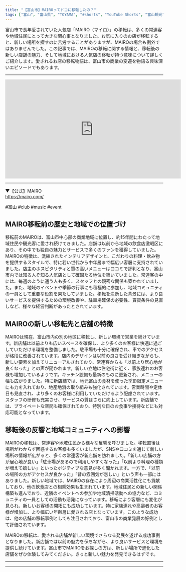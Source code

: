 ```yaml
---
title: "【富山市】MAIROってドコに移転したの？"
tags: ["富山", "富山県", "TOYAMA", "#shorts", "YouTube Shorts", "富山観光", "富山旅行", "北陸観光", "富山市", "富山市観光", "富山駅", "富山県の観光スポット", "富山県でおすすめの場所", "富山県の見どころ"]
---
```


富山市で長年愛されていた人気店「MAIRO（マイロ）」の移転は、多くの常連客や地域住民にとって大きな関心事となりました。お気に入りのお店が移転すると、新しい場所を探すのに苦労することがありますが、MAIROの場合も例外ではありませんでした。この記事では、MAIROの移転に関する情報と、移転後の新しい店舗の魅力、そして地域における人気店の移転が持つ意味について詳しくご紹介します。愛されるお店の移転物語は、富山市の商業の変遷を物語る興味深いエピソードでもあります。

---

<!-- 🎥 YouTube動画埋め込み -->
<iframe width="560" height="315" src="https://www.youtube.com/embed/K8xRp2vL3mA" title="YouTube video player" frameborder="0" allowfullscreen></iframe>

---

▼【公式】MAIRO<br />
https://mairo.com/

#富山 #club #music #event

## MAIRO移転前の歴史と地域での位置づけ

移転前のMAIROは、富山市中心部の商業地域に位置し、約15年間にわたって地域住民や観光客に愛され続けてきました。店舗は以前から地域の飲食店激戦区にあり、その中でも独自の魅力とサービスで多くのファンを獲得していました。MAIROの特徴は、洗練されたインテリアデザインと、こだわりの料理・飲み物を提供するスタイルで、特に若い世代から中年層まで幅広い客層に支持されていました。店主のホスピタリティと質の高いメニューは口コミで評判となり、富山市内では知る人ぞ知る人気店として確固たる地位を築いていました。常連客の中には、毎週のように通う人も多く、スタッフとの親密な関係も築かれていました。また、地域のイベントや季節の行事にも積極的に参加し、地域コミュニティの一員として重要な役割を果たしていました。移転を決断した背景には、より良いサービスを提供するための環境改善や、駐車場確保の必要性、賃貸条件の見直しなど、様々な経営判断があったとされています。

## MAIROの新しい移転先と店舗の特徴

MAIROは現在、富山市内の別の地区に移転し、新しい環境で営業を続けています。新店舗は以前よりも広いスペースを確保し、より多くのお客様に快適に過ごしていただける環境を整備しました。駐車場も十分に確保され、車でのアクセスが格段に改善されています。店内のデザインは以前の良さを受け継ぎながらも、新しい要素を加えてリニューアルされており、常連客からも「以前より居心地が良くなった」との声が聞かれます。新しい立地は住宅街に近く、家族連れのお客様も増加しているようです。キッチン設備も最新のものに更新され、メニューの幅も広がりました。特に新店舗では、地元富山の食材を使った季節限定メニューにも力を入れており、地産地消の取り組みも強化されています。営業時間や定休日も見直され、より多くのお客様に利用していただけるよう配慮されています。スタッフの研修も充実させ、サービスの質はさらに向上しています。新店舗では、プライベートな空間も確保されており、特別な日のお食事や接待などにも対応可能となっています。

## 移転後の反響と地域コミュニティへの影響

MAIROの移転は、常連客や地域住民から様々な反響を呼びました。移転直後は場所がわからず困惑するお客様も多くいましたが、SNSや口コミを通じて新しい場所の情報が広がると、多くの常連客が新店舗を訪れました。「新しい店舗の方が居心地が良い」「駐車場があるので利用しやすくなった」「以前より料理の種類が増えて嬉しい」といったポジティブな意見が多く聞かれます。一方で、「以前の場所の方がアクセスが良かった」「昔の雰囲気が恋しい」という声も一部にはありました。新しい地域では、MAIROの存在により周辺の商業活性化にも貢献しており、他の飲食店との相乗効果も生まれています。地域住民との新しい関係構築も進んでおり、近隣のイベントへの参加や地域清掃活動への協力など、コミュニティの一員としての活動も活発になっています。移転により客層にも変化が見られ、新しいお客様の開拓にも成功しています。特に家族連れや高齢者のお客様が増加し、より幅広い年齢層に愛される店となっています。このような成功は、他の店舗の移転事例としても注目されており、富山市の商業発展の好例として評価されています。

MAIROの移転は、愛される店舗が新しい環境でさらなる発展を遂げる成功事例となりました。新店舗では以前の魅力を保ちながら、より良いサービスと環境を提供し続けています。富山市でMAIROをお探しの方は、新しい場所で進化した店舗をぜひ体験してみてください。きっと新しい魅力を発見できるはずです。

---

<!-- 🗺 Googleマップ（自動表示: page.tsxで地域名から自動生成） -->

<!-- 📍 宿泊リンク（自動表示: page.tsxで地域別リンクを自動生成）
     - タイトルから地域名を抽出
     - JTB / 楽天トラベル / じゃらん / 一休.com 対応
     - 環境変数でプロバイダー切替可能
-->

<!-- 📚 関連記事（自動表示: page.tsxで同カテゴリから2件自動選択） -->

<!-- 🏷️ タグ（自動表示: page.tsxで記事最下部に自動配置） -->

---

<!--
【記事文字数ルール】
- 基本文字数: 最低1000文字以上
- 推奨文字数: 1000〜1500文字（スマホ読みやすさ最優先）
- 上限なし: 情報量的に必要な場合は1500文字や2000文字を超えても良い
- 判断基準: 読者にとって価値ある情報を過不足なく提供できる文字数

【記事構成の最終形】
1. タイトル・動画・本文
2. まとめ
3. Googleマップ（見出しなし、マップのみ自動表示）
4. **宿泊リンク（地域別自動生成）** ← 2025年10月7日追加
5. 関連記事（H3、同カテゴリから2件自動選択）
6. タグ（記事最下部に自動表示）
7. ナビゲーションボタン

【宿泊リンクシステム仕様】
- タイトルから地域名を自動抽出（【〇〇市】形式優先）
- 北陸地方地域辞書: 富山/石川/福井の主要都市対応
- 対応プロバイダー: JTB（既定）/ 楽天トラベル / じゃらん / 一休.com
- 環境変数で切替: NEXT_PUBLIC_DEFAULT_TRAVEL_PROVIDER
- URLテンプレート: 地域名自動エンコード + アフィリエイトID挿入
- 配置位置: Googleマップ直後、関連記事より前

【自動生成セクション】
※以下はpage.tsxで自動生成されるため、記事本文には含めない
- Googleマップ: タイトル【】内の地域名から生成
- 宿泊リンク: 地域名抽出 → Deeplink生成 → スタイル適用
- 関連記事: 同カテゴリから2件を自動選択・リンク化
- タグ: 記事データから最下部に自動配置

【削除済みセクション】
※アクセス方法・周辺情報・公式リンクセクションは不要（2025年10月5日削除）

【AdSense・アフィリエイト】
- Google AdSense: 全ページ自動読み込み（layout.tsx）
- アフィリエイトスクリプト: AffilScript（layout.tsx）
- data-affil属性での動的リンク変換機能あり（現在は宿泊リンクで代替）

【最終更新】2025年10月7日 - 地域別宿泊リンク自動生成システム実装
-->

